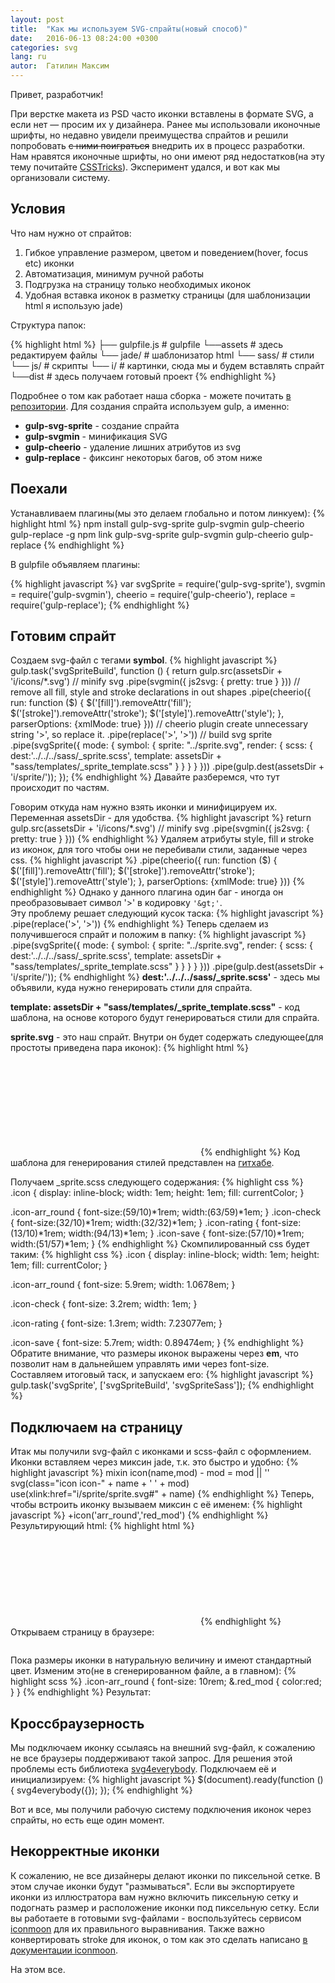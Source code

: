 ```yaml
---
layout: post
title:  "Как мы используем SVG-спрайты(новый способ)"
date:   2016-06-13 08:24:00 +0300
categories: svg
lang: ru
autor:  Гатилин Максим
---
```

Привет, разработчик!

При верстке макета из PSD часто иконки вставлены в формате SVG, а если нет — просим их у дизайнера. Ранее мы использовали иконочные шрифты, но недавно увидели преимущества спрайтов и решили попробовать <s>с ними поиграться</s> внедрить их в процесс разработки. Нам нравятся иконочные шрифты, но они имеют ряд недостатков(на эту тему почитайте [CSSTricks](https://css-tricks.com/icon-fonts-vs-svg/)). Эксперимент удался, и вот как мы организовали систему.

## Условия

Что нам нужно от спрайтов:

1. Гибкое управление размером, цветом и поведением(hover, focus etc) иконки
2. Автоматизация, минимум ручной работы
3. Подгрузка на страницу только необходимых иконок
4. Удобная вставка иконок в разметку страницы (для шаблонизации html я использую jade)

Структура папок:

{% highlight html %}
├── gulpfile.js                # gulpfile
└──assets                      # здесь редактируем файлы
    └── jade/                  # шаблонизатор html
    └── sass/                  # стили
    └── js/                    # скрипты
    └── i/                     # картинки, сюда мы и будем вставлять спрайт
└──dist                        # здесь получаем готовый проект
{% endhighlight %}

Подробнее о том как работает наша сборка - можете почитать [в репозитории](https://github.com/glivera-team/glivera-team-template).
Для создания спрайта используем gulp, а именно:

* <b>gulp-svg-sprite</b>  - создание спрайта
* <b>gulp-svgmin</b> - минификация SVG 
* <b>gulp-cheerio</b> - удаление лишних атрибутов из svg
* <b>gulp-replace</b> - фиксинг некоторых багов, об этом ниже

## Поехали

Устанавливаем плагины(мы это делаем глобально и потом линкуем):
{% highlight html %}
npm install gulp-svg-sprite gulp-svgmin gulp-cheerio gulp-replace -g
npm link gulp-svg-sprite gulp-svgmin gulp-cheerio gulp-replace
{% endhighlight %}

В gulpfile объявляем плагины:

{% highlight javascript %}
var svgSprite = require('gulp-svg-sprite'),
	svgmin = require('gulp-svgmin'),
	cheerio = require('gulp-cheerio'),
	replace = require('gulp-replace');
{% endhighlight %}

## Готовим спрайт
Создаем svg-файл с тегами <b>symbol</b>.
{% highlight javascript %}
gulp.task('svgSpriteBuild', function () {
	return gulp.src(assetsDir + 'i/icons/*.svg')
	// minify svg
		.pipe(svgmin({
			js2svg: {
				pretty: true
			}
		}))
		// remove all fill, style and stroke declarations in out shapes
		.pipe(cheerio({
			run: function ($) {
				$('[fill]').removeAttr('fill');
				$('[stroke]').removeAttr('stroke');
				$('[style]').removeAttr('style');
			},
			parserOptions: {xmlMode: true}
		}))
		// cheerio plugin create unnecessary string '&gt;', so replace it.
		.pipe(replace('&gt;', '>'))
		// build svg sprite
		.pipe(svgSprite({
			mode: {
				symbol: {
					sprite: "../sprite.svg",
					render: {
						scss: {
							dest:'../../../sass/_sprite.scss',
							template: assetsDir + "sass/templates/_sprite_template.scss"
						}
					}
				}
			}
		}))
		.pipe(gulp.dest(assetsDir + 'i/sprite/'));
});
{% endhighlight %}
Давайте разберемся, что тут происходит по частям.

Говорим откуда нам нужно взять иконки и минифицируем их. Переменная assetsDir - для удобства.
{% highlight javascript %}
return gulp.src(assetsDir + 'i/icons/*.svg')
	// minify svg
	.pipe(svgmin({
		js2svg: {
			pretty: true
		}
	}))
{% endhighlight %}
Удаляем атрибуты style, fill и stroke из иконок, для того чтобы они не перебивали стили, заданные через css.
{% highlight javascript %}
.pipe(cheerio({
	run: function ($) {
		$('[fill]').removeAttr('fill');
		$('[stroke]').removeAttr('stroke');
		$('[style]').removeAttr('style');
	},
	parserOptions: {xmlMode: true}
}))
{% endhighlight %}
Однако у данного плагина один баг - иногда он преобразовывает символ '>' в кодировку `'&gt;'`.
<br/>Эту проблему решает следующий кусок таска:
{% highlight javascript %}
.pipe(replace('&gt;', '>'))
{% endhighlight %}
Теперь сделаем из получившегося спрайт и положим в папку:
{% highlight javascript %}
.pipe(svgSprite({
	mode: {
		symbol: {
			sprite: "../sprite.svg",
			render: {
				scss: {
					dest:'../../../sass/_sprite.scss',
					template: assetsDir + "sass/templates/_sprite_template.scss"
				}
			}
		}
	}
}))
.pipe(gulp.dest(assetsDir + 'i/sprite/'));
{% endhighlight %}
<b>dest:'../../../sass/_sprite.scss'</b> - здесь мы объявили, куда нужно генерировать стили для спрайта.

<b>template: assetsDir + "sass/templates/_sprite_template.scss"</b> - код шаблона, на основе которого будут генерироваться стили для спрайта.

<b>sprite.svg</b> - это наш спрайт. Внутри он будет содержать следующее(для простоты приведена пара иконок):
{% highlight html %}
<?xml version="1.0" encoding="utf-8"?>
<svg xmlns="http://www.w3.org/2000/svg" xmlns:xlink="http://www.w3.org/1999/xlink">
<symbol viewBox="0 0 32 32" id="check">
    <path d="M26.664 6.27a.829.829 0 0 0-1.177 0L13.088 18.611a.826.826 0 0 1-1.178 0l-5.433-5.532a.825.825 0 0 0-1.177 0l-2.401 2.158a.83.83 0 0 0-.246.583c0 .215.087.44.247.603l5.478 5.749c.324.328.855.861 1.178 1.186l2.355 2.374a.834.834 0 0 0 1.178 0L29.019 9.83a.846.846 0 0 0 0-1.188l-2.356-2.373z"/>
</symbol>
<symbol viewBox="0 0 94 13" id="rating">
    <path d="M7 10.5l-4.11 2.16.78-4.58L.34 4.84l4.6-.67L7 0l2.06 4.17 4.6.67-3.33 3.24.78 4.58L7 10.5zm20 0l-4.11 2.16.78-4.58-3.33-3.24 4.6-.67L27 0l2.06 4.17 4.6.67-3.33 3.24.78 4.58L27 10.5zm20 0l-4.11 2.16.78-4.58-3.33-3.24 4.6-.67L47 0l2.061 4.17 4.6.67-3.33 3.24.779 4.58L47 10.5zm20 0l-4.109 2.16.779-4.58-3.33-3.24 4.6-.67L67 0l2.061 4.17 4.6.67-3.33 3.24.779 4.58L67 10.5zm24.771 3.073L87 11.064l-4.771 2.509.904-5.318-3.868-3.764 5.343-.778L87-1.128l2.393 4.841 5.343.778-3.868 3.764.903 5.318zM87 9.936l3.447 1.812-.654-3.842 2.792-2.717-3.856-.562L87 1.128l-1.729 3.499-3.856.562 2.792 2.717-.654 3.842L87 9.936z"/>
    <path d="M87 10.5l-4.109 2.16.779-4.58-3.33-3.24 4.6-.67L87 0v10.5z"/>
</symbol>
</svg>
{% endhighlight %}
Код шаблона для генерирования стилей представлен на <a href="https://github.com/glivera-team/glivera-team-template/blob/master/assets/sass/templates/_sprite_template.scss" target="_blank">гитхабе</a>.


Получаем _sprite.scss следующего содержания:
{% highlight css %}
.icon {
	display: inline-block;
	width: 1em;
	height: 1em;
	fill: currentColor;
}

.icon-arr_round {
	font-size:(59/10)*1rem;
	width:(63/59)*1em;
}
.icon-check {
	font-size:(32/10)*1rem;
	width:(32/32)*1em;
}
.icon-rating {
	font-size:(13/10)*1rem;
	width:(94/13)*1em;
}
.icon-save {
	font-size:(57/10)*1rem;
	width:(51/57)*1em;
}
{% endhighlight %}
Скомпилированный css будет таким:
{% highlight css %}
.icon {
  display: inline-block;
  width: 1em;
  height: 1em;
  fill: currentColor;
}

.icon-arr_round {
  font-size: 5.9rem;
  width: 1.0678em;
}

.icon-check {
  font-size: 3.2rem;
  width: 1em;
}

.icon-rating {
  font-size: 1.3rem;
  width: 7.23077em;
}

.icon-save {
  font-size: 5.7rem;
  width: 0.89474em;
}
{% endhighlight %}
Обратите внимание, что размеры иконок выражены через <b>em</b>, что позволит нам в дальнейшем управлять ими через font-size.<br/>Составляем итоговый таск, и запускаем его:
{% highlight javascript %}
gulp.task('svgSprite', ['svgSpriteBuild', 'svgSpriteSass']);
{% endhighlight %}

## Подключаем на страницу
Итак мы получили svg-файл с иконками и scss-файл с оформлением.
Иконки вставляем через миксин jade, т.к. это быстро и удобно:
{% highlight javascript %}
mixin icon(name,mod)
	- mod = mod || ''
	svg(class="icon icon-" + name + ' ' + mod)
		use(xlink:href="i/sprite/sprite.svg#" + name)
{% endhighlight %}
Теперь, чтобы встроить иконку вызываем миксин с её именем:
{% highlight javascript %}
+icon('arr_round','red_mod')
{% endhighlight %}
Результирующий html:
{% highlight html %}
 <svg class="icon icon-arr_round red_mod">
    <use xlink:href="i/sprite/sprite.svg#arr_round"></use>
</svg>
{% endhighlight %}
Открываем страницу в браузере:<br/>

<img alt="" src="../../../../i/sprite-lesson-2-1.png">

Пока размеры иконки в натуральную величину и имеют стандартный цвет. Изменим это(не в сгенерированном файле, а в главном):
{% highlight scss %}
.icon-arr_round {
	font-size: 10rem;
	&.red_mod {
		color:red;
	}
}
{% endhighlight %}
Результат:<br/>
<img alt="" src="../../../../i/sprite-lesson-2-2.png">

## Кроссбраузерность
Мы подключаем иконку ссылаясь на внешний svg-файл, к сожалению не все браузеры поддерживают такой запрос. Для решения этой проблемы есть библиотека <a href="https://github.com/jonathantneal/svg4everybody" target="_blank">svg4everybody</a>. Подключаем её и инициализируем:
{% highlight javascript %}
$(document).ready(function () {
	svg4everybody({});
});
{% endhighlight %}

Вот и все, мы получили рабочую систему подключения иконок через спрайты, но есть еще один момент.

## Некорректные иконки

К сожалению, не все дизайнеры делают иконки по пиксельной сетке. В этом случае иконки будут "размываться". Если вы экспортируете иконки из иллюстратора вам нужно включить пиксельную сетку и подогнать размер и расположение иконки под пиксельную сетку. Если вы работаете в готовыми svg-файлами - воспользуйтесь сервисом [iconmoon](https://icomoon.io/app/) для их правильного выравнивания. Также важно конвертировать stroke для иконок, о том как это сделать написано <a href="https://icomoon.io/#docs/stroke-to-fill" target="_blank">в документации iconmoon</a>.

На этом все.